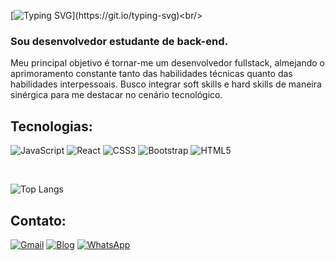 [![Typing SVG](https://readme-typing-svg.demolab.com/?size=29&color=F0F8FF&lines=Seja+sempre+bem-vindo!;Obrigado+pela+presença!.;)](https://git.io/typing-svg)<br/>
### Sou desenvolvedor estudante de back-end.
Meu principal objetivo é tornar-me um desenvolvedor fullstack, almejando o aprimoramento constante tanto das habilidades técnicas quanto das habilidades interpessoais. Busco integrar soft skills e hard skills de maneira sinérgica para me destacar no cenário tecnológico.

## Tecnologias:

![JavaScript](https://img.shields.io/badge/javascript-%23323330.svg?style=for-the-badge&logo=javascript&logoColor=%23F7DF1E) ![React](https://img.shields.io/badge/react-%2320232a.svg?style=for-the-badge&logo=react&logoColor=%2361DAFB) ![CSS3](https://img.shields.io/badge/css3-%231572B6.svg?style=for-the-badge&logo=css3&logoColor=white) ![Bootstrap](https://img.shields.io/badge/bootstrap-%238511FA.svg?style=for-the-badge&logo=bootstrap&logoColor=white) ![HTML5](https://img.shields.io/badge/html5-%23E34F26.svg?style=for-the-badge&logo=html5&logoColor=white)

<br>

![Top Langs](https://github-readme-stats.vercel.app/api/top-langs/?username=dyonneEberty&layout=compact)

## Contato:

 [![Gmail](https://img.shields.io/badge/Gmail-D14836?style=for-the-badge&logo=gmail&logoColor=white)](mailto:bydyonne@gmail.com)
 [![Blog](https://img.shields.io/badge/LinkedIn-0077B5?style=for-the-badge&logo=linkedin&logoColor=white)](https://www.linkedin.com/in/dyonne-cunha)
 [![WhatsApp](https://img.shields.io/badge/WhatsApp-25D366?style=for-the-badge&logo=whatsapp&logoColor=white)](https://wa.me/qr/5K6POF5TEBF3D1)

